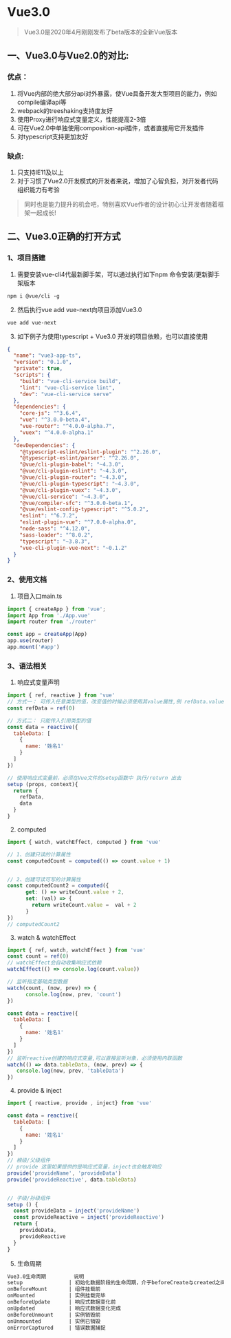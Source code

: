 # Vue3.0

> Vue3.0是2020年4月刚刚发布了beta版本的全新Vue版本

## 一、Vue3.0与Vue2.0的对比:
### 优点：
1. 将Vue内部的绝大部分api对外暴露，使Vue具备开发大型项目的能力，例如compile编译api等
2. webpack的treeshaking支持度友好
3. 使用Proxy进行响应式变量定义，性能提高2-3倍
4. 可在Vue2.0中单独使用composition-api插件，或者直接用它开发插件
5. 对typescript支持更加友好
### 缺点:
1. 只支持IE11及以上
2. 对于习惯了Vue2.0开发模式的开发者来说，增加了心智负担，对开发者代码组织能力有考验
> 同时也是能力提升的机会吧，特别喜欢Vue作者的设计初心:让开发者随着框架一起成长!

## 二、Vue3.0正确的打开方式
### 1、项目搭建
1. 需要安装vue-cli4代最新脚手架，可以通过执行如下npm 命令安装/更新脚手架版本
```npm
npm i @vue/cli -g
```
2. 然后执行vue add vue-next向项目添加Vue3.0
```npm
vue add vue-next
```
3. 如下例子为使用typescript + Vue3.0 开发的项目依赖，也可以直接使用
```json
{
  "name": "vue3-app-ts",
  "version": "0.1.0",
  "private": true,
  "scripts": {
    "build": "vue-cli-service build",
    "lint": "vue-cli-service lint",
    "dev": "vue-cli-service serve"
  },
  "dependencies": {
    "core-js": "^3.6.4",
    "vue": "^3.0.0-beta.4",
    "vue-router": "^4.0.0-alpha.7",
    "vuex": "^4.0.0-alpha.1"
  },
  "devDependencies": {
    "@typescript-eslint/eslint-plugin": "^2.26.0",
    "@typescript-eslint/parser": "^2.26.0",
    "@vue/cli-plugin-babel": "~4.3.0",
    "@vue/cli-plugin-eslint": "~4.3.0",
    "@vue/cli-plugin-router": "~4.3.0",
    "@vue/cli-plugin-typescript": "~4.3.0",
    "@vue/cli-plugin-vuex": "~4.3.0",
    "@vue/cli-service": "~4.3.0",
    "@vue/compiler-sfc": "^3.0.0-beta.1",
    "@vue/eslint-config-typescript": "^5.0.2",
    "eslint": "^6.7.2",
    "eslint-plugin-vue": "^7.0.0-alpha.0",
    "node-sass": "^4.12.0",
    "sass-loader": "^8.0.2",
    "typescript": "~3.8.3",
    "vue-cli-plugin-vue-next": "~0.1.2"
  }
}
```

### 2、使用文档
1. 项目入口main.ts
```typescript
import { createApp } from 'vue';
import App from './App.vue'
import router from './router'

const app = createApp(App)
app.use(router)
app.mount('#app')
```

### 3、语法相关
1. 响应式变量声明
```js
import { ref, reactive } from 'vue'
// 方式一： 可传入任意类型的值，改变值的时候必须使用其value属性,例 refData.value = 2
const refData = ref(0)

// 方式二： 只能传入引用类型的值
const data = reactive({
  tableData: [
    {
      name: '姓名1'
    }
  ]
})

// 使用响应式变量前，必须在Vue文件的setup函数中 执行/return 出去
setup (props, context){
  return {
    refData,
    data
  }
}
```

2. computed
```js
import { watch, watchEffect, computed } from 'vue'

// 1、创建只读的计算属性
const computedCount = computed(() => count.value + 1)


// 2、创建可读可写的计算属性
const computedCount2 = computed({
      get: () => writeCount.value + 2,
      set: (val) => {
        return writeCount.value =  val + 2
      }
})
// computedCount2 
```

3. watch & watchEffect
```js
import { ref, watch, watchEffect } from 'vue'
const count = ref(0)
// watchEffect会自动收集响应式依赖
watchEffect(() => console.log(count.value))

// 监听指定基础类型数据
watch(count, (now, prev) => {
      console.log(now, prev, 'count')
})

const data = reactive({
  tableData: [
    {
      name: '姓名1'
    }
  ]
})
// 监听reactive创建的响应式变量,可以直接监听对象，必须使用内联函数
watch(() => data.tableData, (now, prev) => {
   console.log(now, prev, 'tableData')
})
```

4. provide & inject
```js
import { reactive, provide , inject} from 'vue'

const data = reactive({
  tableData: [
    {
      name: '姓名1'
    }
  ]
})
// 根级/父级组件
// provide 这里如果提供的是响应式变量，inject也会触发响应
provide('provideName', 'provideData')
provide('provideReactive', data.tableData)


// 子级/孙级组件
setup () {
  const provideData = inject('provideName')
  const provideReactive = inject('provideReactive')
  return {
    provideData,
    provideReactive
  }
}
```

5. 生命周期
```html
Vue3.0生命周期         说明                                                   对应的Vue2.0生命周期
setup               | 初始化数据阶段的生命周期，介于beforeCreate与created之间  相当于beforeCreate、created的合并
onBeforeMount       | 组件挂载前                                          beforeMount
onMounted           | 实例挂载完毕                                         mounted
onBeforeUpdate      | 响应式数据变化前                                      beforeUpdate
onUpdated           | 响应式数据变化完成                                    updated
onBeforeUnmount     | 实例销毁前                                           beforeDestroy
onUnmounted         | 实例已销毁                                           destroyed
onErrorCaptured     | 错误数据捕捉                                            --
```

